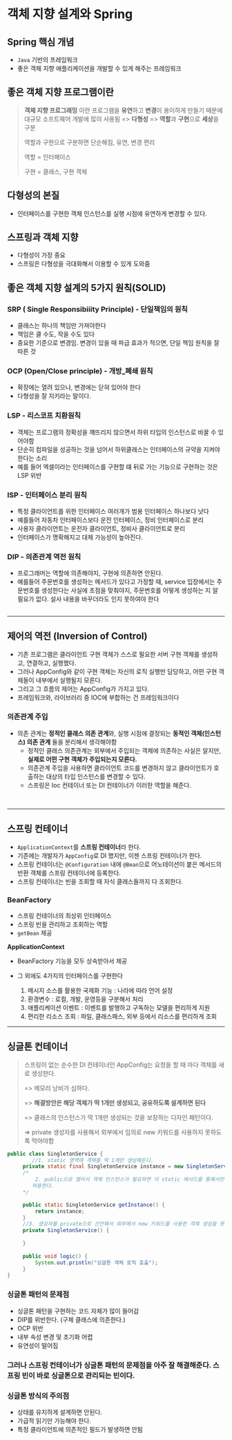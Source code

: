 # 객체 지향 설계와 Spring



## Spring 핵심 개념

- `Java` 기반의 프레임워크
- 좋은 객체 지향 애플리케이션을 개발할 수 있게 해주는 프레임워크



## 좋은 객체 지향 프로그램이란

> **객체 지향 프로그래밍** 이란 프로그램을 **유연**하고 **변경**이 용이하게 만들기 때문에 대규모 소프트웨어 개발에 많이 사용됨 => **다형성** => **역할**과 **구현**으로 **세상**을 구분
>
> 역할과 구현으로 구분하면 단순해짐, 유연, 변경 편리
>
> 역할 = 인터페이스
>
> 구현 = 클래스, 구현 객체



## 다형성의 본질

- 인터페이스를 구현한 객체 인스턴스를 실행 시점에 유연하게 변경할 수 있다.



## 스프링과 객체 지향

- 다형성이 가장 중요
- 스프링은 다형성을 극대화해서 이용할 수 있게 도와줌



## 좋은 객체 지향 설계의 5가지 원칙(SOLID)

### SRP ( Single Responsibiiity Principle) - 단일책임의 원칙

- 클래스는 하나의 책임만 가져야한다
- 책임은 클 수도, 작을 수도 있다
- 중요한 기준으로 변경임. 변경이 있을 때 파급 효과가 적으면, 단일 책임 원칙을 잘 따른 것

### OCP (Open/Close principle) - 개방_폐쇄 원칙

- 확장에는 열려 있으나, 변경에는 닫혀 있어야 한다
- 다형성을 잘 지키라는 말이다.

### LSP - 리스코프 치환원칙

- 객체는 프로그램의 정확성을 꺠뜨리지 않으면서 하위 타입의 인스턴스로 바꿀 수 있어야함
- 단순히 컴파일을 성공하는 것을 넘어서 하위클래스는 인터페이스의 규약을 지켜야한다는 소리
- 예를 들어 엑셀이라는 인터페이스를 구현할 떄 뒤로 가는 기능으로 구현하는 것은 LSP 위반

### ISP - 인터페이스 분리 원칙

- 특정 클라이언트를 위한 인터페이스 여러개가 범용 인터페이스 하나보다 낫다
- 예를들어 자동차 인터페이스보다 운전 인터페이스, 정비 인터페이스로 분리
- 사용자 클라이언트는 운전자 클라이언트, 정비사 클라이언트로 분리
- 인터페이스가 명확해지고 대체 가능성이 높아진다.

### DIP - 의존관계 역전 원칙

- 프로그래머는 역할에 의존해야지, 구현에 의존하면 안된다.
- 예를들어 주문번호를 생성하는 메서드가 있다고 가정할 때, service 입장에서는 주문번호를 생성한다는
사실에 초점을 맞춰야지, 주문번호를 어떻게 생성하는 지 알 필요가 없다. 설사 내용을 바꾸더라도
인지 못하여야 한다

## 

---

## 제어의 역전 (Inversion of Control)

- 기존 프로그램은 클라이언트 구현 객체가 스스로 필요한 서버 구현 객체를 생성하고, 연결하고, 실행했다.
- 그러나  AppConfig와 같이 구현 객체는 자신의 로직 실행만 담당하고, 어떤 구현 객체들이 내부에서 실행될지 모른다. 
- 그리고 그 흐름의 제어는 AppConfig가 가지고 있다.
- 프레임워크와, 라이브러리 중 IOC에 부합하는 건 프레임워크이다



### 의존관계 주입

- 의존 관계는 **정적인 클래스 의존 관계**와, 실행 시점에 결정되는 **동적인 객체(인스턴스) 의존 관계** 둘을 분리해서 생각해야함
  - 정적인 클래스 의존관계는 외부에서 주입되는 객체에 의존하는 사실은 알지만, **실제로 어떤 구현 객체가 주입되는지 모른다.**
  - 의존관계 주입을 사용하면 클라이언트 코드를 변경하지 않고 클라이언트가 호출하는 대상의 타입 인스턴스를 변경할 수 있다.
  - 스프링은 Ioc 컨테이너 또는 DI 컨테이너가 이러한 역할을 해준다.

​		

------

## 스프링 컨테이너

- `ApplicationContext`를 **스프링 컨테이너**라 한다.
- 기존에는 개발자가 `AppConfig`로 DI 했지만, 이젠 스프링 컨테이너가 한다.
- 스프링 컨테이너는 `@Configuration` 내에 `@Bean`으로 어노테이션이 붙은 메서드의 반환 객체를 스프링 컨테이너에 등록한다.
- 스프링 컨테이너는 빈을 조회할 때 자식 클래스들까지 다 조회한다.



### BeanFactory

- 스프링 컨테이너의 최상위 인터페이스
- 스프링 빈을 관리하고 조회하는 역할
- `getBean` 제공



**ApplicationContext**

- BeanFactory 기능을 모두 상속받아서 제공

- 그 외에도 4가지의 인터페이스를 구현한다
  1.  메시지 소스를 활용한 국제화 기능 : 나라에 따라 언어 설정
  2. 환경변수 : 로컬, 개발, 운영등을 구분해서 처리
  3. 애플리케이션 이벤트 : 이벤트를 발행하고 구독하는 모델을 편리하게 지원
  4. 편리한 리소스 조회 : 파일, 클래스패스, 외부 등에서 리소스를 편리하게 조회



---



## 싱글톤 컨테이너

> 스프링이 없는 순수한 DI 컨테이너인 AppConfig는 요청을 할 때 마다 객체를 새로 생성한다.
>
> => 메모리 낭비가 심하다.
>
> => **해결방안은 해당 객체가 딱 1개만 생성되고, 공유하도록 설계하면 된다**
>
> => 클래스의 인스턴스가 딱 1개만 생성되는 것을 보장하는 디자인 패턴이다.
>
> => private 생성자를 사용해서 외부에서 임의로 new 키워드를 사용하지 못하도록 막아야함



```java
public class SingletonService {
	 	//1. static 영역에 객체를 딱 1개만 생성해둔다.
	 private static final SingletonService instance = new SingletonService();
	 /*
     	 2. public으로 열어서 객체 인스턴스가 필요하면 이 static 메서드를 통해서만 조회하도록
	 	허용한다.
	 */

	 public static SingletonService getInstance() {
		 return instance;
	 }
	 //3. 생성자를 private으로 선언해서 외부에서 new 키워드를 사용한 객체 생성을 못하게 막는다.
	 private SingletonService() {
	
     }
    
	 public void logic() {
		 System.out.println("싱글톤 객체 로직 호출");
	 }
}
```



### 싱글톤 패턴의 문제점

- 싱글톤 패턴을 구현하는 코드 자체가 많이 들어감
- DIP를 위반한다. (구체 클래스에 의존한다.)
- OCP 위반
- 내부 속성 변경 및 초기화 어렵
- 유연성이 떨어짐



### 그러나 스프링 컨테이너가 싱글톤 패턴의 문제점을 아주 잘 해결해준다.  스프링 빈이 바로 싱글톤으로 관리되는 빈이다.



### 싱글톤 방식의 주의점

- 상태를 유지하게 설계하면 안된다.
- 가급적 읽기만 가능해야 한다.
- 특정 클라이언트에 의존적인 필드가 발생하면 안됨
